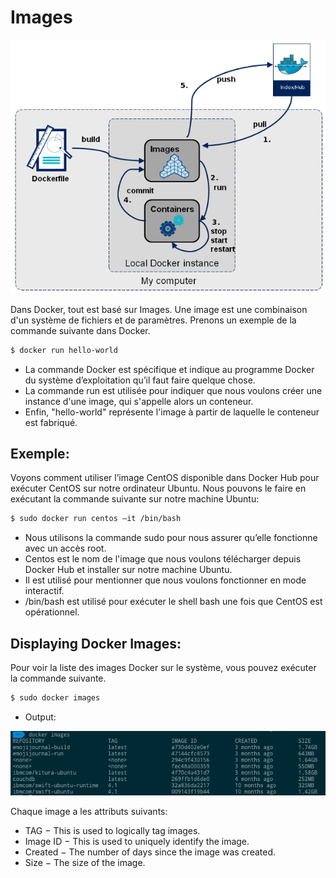 # Images

![](docker-flow.png)

Dans Docker, tout est basé sur Images. Une image est une combinaison d'un système de fichiers et de paramètres. Prenons un exemple de la commande suivante dans Docker.
```sh
$ docker run hello-world 
```
* La commande Docker est spécifique et indique au programme Docker du système d’exploitation qu’il faut faire quelque chose.
* La commande run est utilisée pour indiquer que nous voulons créer une instance d'une image, qui s'appelle alors un conteneur.
* Enfin, "hello-world" représente l'image à partir de laquelle le conteneur est fabriqué.

## Exemple:
Voyons comment utiliser l’image CentOS disponible dans Docker Hub pour exécuter CentOS sur notre ordinateur Ubuntu. Nous pouvons le faire en exécutant la commande suivante sur notre machine Ubuntu:
```sh
$ sudo docker run centos –it /bin/bash
```
* Nous utilisons la commande sudo pour nous assurer qu’elle fonctionne avec un accès root.
* Centos est le nom de l'image que nous voulons télécharger depuis Docker Hub et installer sur notre machine Ubuntu.
* Il est utilisé pour mentionner que nous voulons fonctionner en mode interactif.
* /bin/bash est utilisé pour exécuter le shell bash une fois que CentOS est opérationnel.

## Displaying Docker Images:
Pour voir la liste des images Docker sur le système, vous pouvez exécuter la commande suivante.
```sh
$ sudo docker images
```
* Output:

![](dockerimages.png)

Chaque image a les attributs suivants:
* TAG − This is used to logically tag images.
* Image ID − This is used to uniquely identify the image.
* Created − The number of days since the image was created.
* Size − The size of the image.
